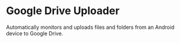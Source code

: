 Google Drive Uploader
===================

Automatically monitors and uploads files and folders from an Android device to Google Drive.
